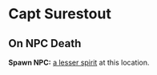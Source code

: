 # Capt Surestout


## On NPC Death

**Spawn NPC:**  [a lesser spirit](/npc/69149) at this location.




